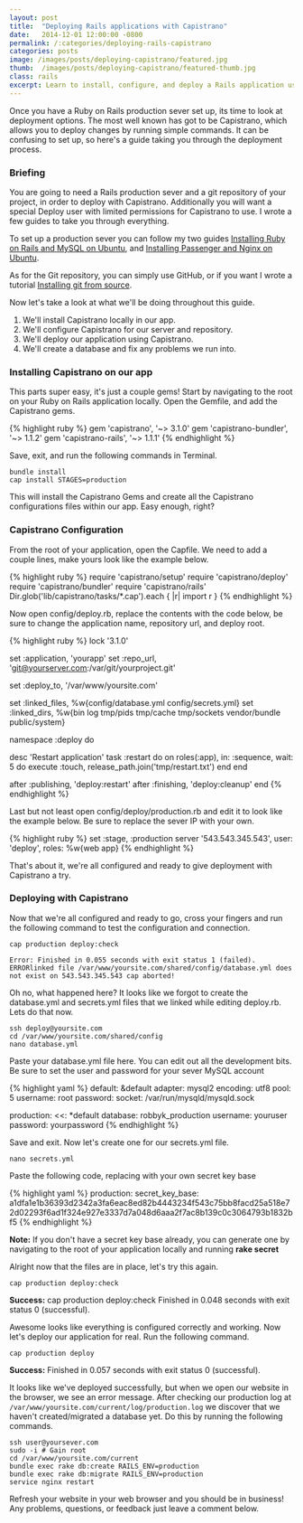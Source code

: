 ```yaml
---
layout: post
title:  "Deploying Rails applications with Capistrano"
date:   2014-12-01 12:00:00 -0800
permalink: /:categories/deploying-rails-capistrano
categories: posts
image: /images/posts/deploying-capistrano/featured.jpg
thumb:  /images/posts/deploying-capistrano/featured-thumb.jpg
class: rails
excerpt: Learn to install, configure, and deploy a Rails application using Capistrano.
---
```


Once you have a Ruby on Rails production sever set up, its time to look at deployment options. The most well known has got to be Capistrano, which allows you to deploy changes by running simple commands. It can be confusing to set up, so here's a guide taking you through the deployment process.

### Briefing

You are going to need a Rails production sever and a git repository of your project, in order to deploy with Capistrano. Additionally you will want a special Deploy user with limited permissions for Capistrano to use. I wrote a few guides to take you through everything.

To set up a production sever you can follow my two guides [Installing Ruby on Rails and MySQL on Ubuntu](/posts/installing-rails-mysql-ubuntu), and [Installing Passenger and Nginx on Ubuntu](/posts/installing-nginx-passenger-ubuntu).

As for the Git repository, you can simply use GitHub, or if you want I wrote a tutorial [Installing git from source](/posts/installing-git-source-ubuntu).

Now let's take a look at what we'll be doing throughout this guide.

1. We'll install Capistrano locally in our app.
2. We'll configure Capistrano for our server and repository.
3. We'll deploy our application using Capistrano.
4. We'll create a database and fix any problems we run into.

### Installing Capistrano on our app

This parts super easy, it's just a couple gems! Start by navigating to the root on your Ruby on Rails application locally. Open the Gemfile, and add the Capistrano gems.


{% highlight ruby %}
gem 'capistrano', '~> 3.1.0'
gem 'capistrano-bundler', '~> 1.1.2'
gem 'capistrano-rails', '~> 1.1.1'
{% endhighlight %}

Save, exit, and run the following commands in Terminal.

```nohighlight
bundle install
cap install STAGES=production
```

This will install the Capistrano Gems and create all the Capistrano configurations files within our app. Easy enough, right?

### Capistrano Configuration

From the root of your application, open the Capfile. We need to add a couple lines, make yours look like the example below.

{% highlight ruby %}
require 'capistrano/setup'
require 'capistrano/deploy'
require 'capistrano/bundler'
require 'capistrano/rails'
Dir.glob('lib/capistrano/tasks/*.cap').each { |r| import r }
{% endhighlight %}

Now open config/deploy.rb, replace the contents with the code below, be sure to change the application name, repository url, and deploy root.

{% highlight ruby %}
lock '3.1.0'

set :application, 'yourapp'
set :repo_url, 'git@yourserver.com:/var/git/yourproject.git'

set :deploy_to, '/var/www/yoursite.com'

set :linked_files, %w{config/database.yml config/secrets.yml}
set :linked_dirs, %w{bin log tmp/pids tmp/cache tmp/sockets vendor/bundle public/system}

namespace :deploy do

  desc 'Restart application'
  task :restart do
    on roles(:app), in: :sequence, wait: 5 do
      execute :touch, release_path.join('tmp/restart.txt')
    end
  end

  after :publishing, 'deploy:restart'
  after :finishing, 'deploy:cleanup'
end
{% endhighlight %}

Last but not least open config/deploy/production.rb and edit it to look like the example below. Be sure to replace the sever IP with your own.

{% highlight ruby %}
set :stage, :production
server '543.543.345.543', user: 'deploy', roles: %w{web app}
{% endhighlight %}

That's about it, we're all configured and ready to give deployment with Capistrano a try.

### Deploying with Capistrano

Now that we're all configured and ready to go, cross your fingers and run the following command to test the configuration and connection.

```nohighlight
cap production deploy:check
```

```nohighlight
Error: Finished in 0.055 seconds with exit status 1 (failed). 
ERRORlinked file /var/www/yoursite.com/shared/config/database.yml does not exist on 543.543.345.543 cap aborted!
```

Oh no, what happened here? It looks like we forgot to create the database.yml and secrets.yml files that we linked while editing deploy.rb. Lets do that now.

```nohighlight
ssh deploy@yoursite.com
cd /var/www/yoursite.com/shared/config
nano database.yml
```

Paste your database.yml file here. You can edit out all the development bits. Be sure to set the user and password for your sever MySQL account

{% highlight yaml %}
default: &default
  adapter: mysql2
  encoding: utf8
  pool: 5
  username: root
  password:
  socket: /var/run/mysqld/mysqld.sock

production:
  <<: *default
  database: robbyk_production
  username: youruser
  password: yourpassword
{% endhighlight %}

Save and exit. Now let's create one for our secrets.yml file.

```nohighlight
nano secrets.yml
```

Paste the following code, replacing with your own secret key base

{% highlight yaml %}
production:
  secret_key_base: a1dfa1e1b36393d2342a3fa6eac8ed82b4443234f543c75bb8facd25a518e72d02293f6ad1f324e927e3337d7a048d6aaa2f7ac8b139c0c3064793b1832bf5
{% endhighlight %}

**Note:** If you don't have a secret key base already, you can generate one by navigating to the root of your application locally and running **rake secret**

Alright now that the files are in place, let's try this again.

```nohighlight
cap production deploy:check
```

**Success:** cap production deploy:check Finished in 0.048 seconds with exit status 0 (successful).

Awesome looks like everything is configured correctly and working. Now let's deploy our application for real. Run the following command.

```nohighlight
cap production deploy
```

**Success:** Finished in 0.057 seconds with exit status 0 (successful).

It looks like we've deployed successfully, but when we open our website in the browser, we see an error message. After checking our production log at `/var/www/yoursite.com/current/log/production.log` we discover that we haven't created/migrated a database yet. Do this by running the following commands.

```nohighlight
ssh user@yoursever.com
sudo -i # Gain root
cd /var/www/yoursite.com/current
bundle exec rake db:create RAILS_ENV=production
bundle exec rake db:migrate RAILS_ENV=production
service nginx restart
```

Refresh your website in your web browser and you should be in business! Any problems, questions, or feedback just leave a comment below.